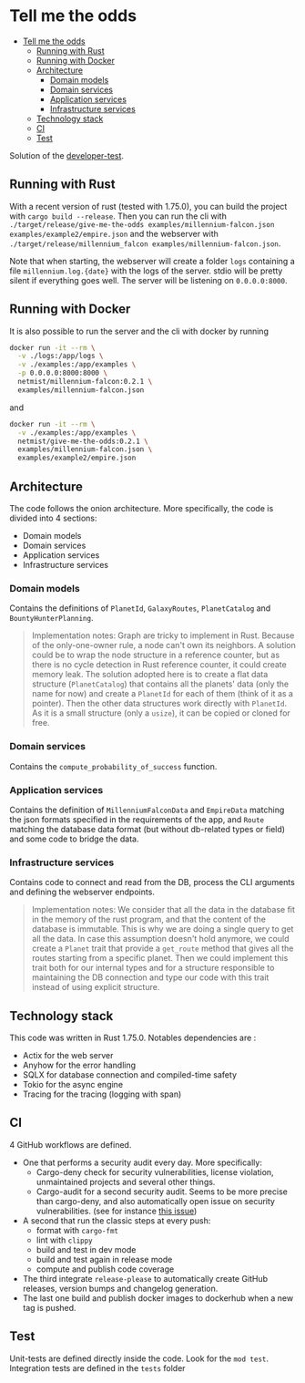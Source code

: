 # Tell me the odds

<!--toc:start-->

- [Tell me the odds](#tell-me-the-odds)
  - [Running with Rust](#running-with-rust)
  - [Running with Docker](#running-with-docker)
  - [Architecture](#architecture)
    - [Domain models](#domain-models)
    - [Domain services](#domain-services)
    - [Application services](#application-services)
    - [Infrastructure services](#infrastructure-services)
  - [Technology stack](#technology-stack)
  - [CI](#ci)
  - [Test](#test)
  <!--toc:end-->

Solution of the [developer-test](https://github.com/lioncowlionant/developer-test).

## Running with Rust

With a recent version of rust (tested with 1.75.0), you can build the project with `cargo build --release`. Then you can run the cli with `./target/release/give-me-the-odds examples/millennium-falcon.json examples/example2/empire.json` and the webserver with `./target/release/millennium_falcon examples/millennium-falcon.json`.

Note that when starting, the webserver will create a folder `logs` containing a file `millennium.log.{date}` with the logs of the server. stdio will be pretty silent if everything goes well. The server will be listening on `0.0.0.0:8000`.

## Running with Docker

It is also possible to run the server and the cli with docker by running

```sh
docker run -it --rm \
  -v ./logs:/app/logs \
  -v ./examples:/app/examples \
  -p 0.0.0.0:8000:8000 \
  netmist/millennium-falcon:0.2.1 \
  examples/millennium-falcon.json
```

and

```sh
docker run -it --rm \
  -v ./examples:/app/examples \
  netmist/give-me-the-odds:0.2.1 \
  examples/millennium-falcon.json \
  examples/example2/empire.json
```

## Architecture

The code follows the onion architecture. More specifically, the code is divided into 4 sections:

- Domain models
- Domain services
- Application services
- Infrastructure services

### Domain models

Contains the definitions of `PlanetId`, `GalaxyRoutes`, `PlanetCatalog` and `BountyHunterPlanning`.

> Implementation notes:
> Graph are tricky to implement in Rust. Because of the only-one-owner rule, a node can't own its neighbors. A solution could be to wrap the node structure in a reference counter, but as there is no cycle detection in Rust reference counter, it could create memory leak.
> The solution adopted here is to create a flat data structure (`PlanetCatalog`) that contains all the planets' data (only the name for now) and create a `PlanetId` for each of them (think of it as a pointer).
> Then the other data structures work directly with `PlanetId`. As it is a small structure (only a `usize`), it can be copied or cloned for free.

### Domain services

Contains the `compute_probability_of_success` function.

### Application services

Contains the definition of `MillenniumFalconData` and `EmpireData` matching the json formats specified in the requirements of the app, and `Route` matching the database data format (but without db-related types or field) and some code to bridge the data.

### Infrastructure services

Contains code to connect and read from the DB, process the CLI arguments and defining the webserver endpoints.

> Implementation notes:
> We consider that all the data in the database fit in the memory of the rust program, and that the content of the database is immutable. This is why we are doing a single query to get all the data.
> In case this assumption doesn't hold anymore, we could create a `Planet` trait that provide a `get_route` method that gives all the routes starting from a specific planet. Then we could implement this trait both for our internal types and for a structure responsible to maintaining the DB connection and type our code with this trait instead of using explicit structure.

## Technology stack

This code was written in Rust 1.75.0. Notables dependencies are :

- Actix for the web server
- Anyhow for the error handling
- SQLX for database connection and compiled-time safety
- Tokio for the async engine
- Tracing for the tracing (logging with span)

## CI

4 GitHub workflows are defined.

- One that performs a security audit every day. More specifically:
  - Cargo-deny check for security vulnerabilities, license violation, unmaintained projects and several other things.
  - Cargo-audit for a second security audit. Seems to be more precise than cargo-deny, and also automatically open issue on security vulnerabilities. (see for instance [this issue](https://github.com/Net-Mist/tell-me-the-odds/issues/1))
- A second that run the classic steps at every push:
  - format with `cargo-fmt`
  - lint with `clippy`
  - build and test in dev mode
  - build and test again in release mode
  - compute and publish code coverage
- The third integrate `release-please` to automatically create GitHub releases, version bumps and changelog generation.
- The last one build and publish docker images to dockerhub when a new tag is pushed.

## Test

Unit-tests are defined directly inside the code. Look for the `mod test`. Integration tests are defined in the `tests` folder
